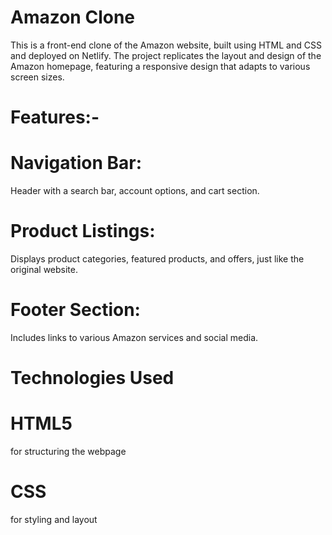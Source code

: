 # Amazon Clone
This is a front-end clone of the Amazon website, built using HTML and CSS and deployed on Netlify.
The project replicates the layout and design of the Amazon homepage, featuring a responsive design that adapts to various screen sizes.

# Features:-
# Navigation Bar:
 Header with a search bar, account options, and cart section.
# Product Listings:
Displays product categories, featured products, and offers, just like the original website.
# Footer Section:
Includes links to various Amazon services and social media.
# Technologies Used
# HTML5
for structuring the webpage
# CSS
for styling and layout
